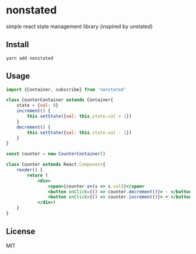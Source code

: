 # nonstated
simple react state management library (inspired by unstated)

## Install
```
yarn add nonstated
```

## Usage
```jsx
import {Container, subscribe} from 'nonstated'

class CounterContainer extends Container{
    state = {val: 0}
    increment() {
        this.setState({val: this.state.val + 1})
    }
    decrement() {
        this.setState({val: this.state.val - 1})
    }
}

const counter = new CounterContainer()

class Counter extends React.Component{
    render() {
        return (
            <div>
                <span>{counter.on(s => s.val)}</span>
                <button onClick={() => counter.decrement()}> - </button>
                <button onClick={() => counter.increment()}> + </button>
            </div>)
    }
}
```

## License
MIT
